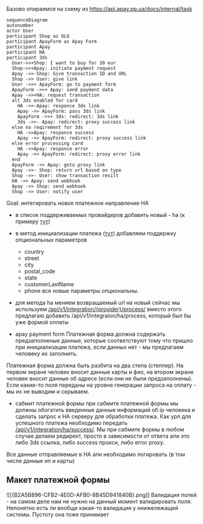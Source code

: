 Базово опираемся на схему из https://api.apay.pp.ua/docs/internal/task

```mermaid
sequenceDiagram
autonumber
actor User
participant Shop as OLO
participant ApayForm as Apay Form
participant Apay
participant HA
participant 3ds
  User->>+Shop: I want to buy for 10 eur
  Shop->>+Apay: initiate payment request
  Apay ->>-Shop: Give transaction ID and URL
  Shop ->> User: give link
  User ->>+ ApayForm: go to payment form
  ApayForm ->>+ Apay: send payment data
  Apay ->>+HA: request transaction
  alt 3ds enabled for card
    HA ->>-Apay: responce 3ds link
    Apay ->> ApayForm: pass 3ds link
    ApayForm ->>+ 3ds: redirect: 3ds link
    3ds ->>- Apay: redirect: proxy success link
  else no reqirement for 3ds
    HA ->>Apay: responce success
    Apay ->> ApayForm: redirect: proxy success link
  else error processing card
    HA ->>Apay: responce error
    Apay ->> ApayForm: redirect: proxy error link
  end
  ApayForm ->> Apay: goto proxy link
  Apay ->>- Shop: return url based on type
  Shop ->>- User: show transaction resilt
  HA ->> Apay: send webhook
  Apay ->> Shop: send webhook
  Shop ->> User: notify user
```

Goal: интегировать новое платежное направление HA

- в список поддерживаемых провайдеров добавить новый - ha (к примеру [тут](https://github.com/apayments/apayments.src/blob/main/configs/userKeys.json#L22))
- в метод инициализации платежа ([тут](https://github.com/apayments/apayments.src/blob/main/src/routes/api/v1/init-payment/%2Bserver.ts)) добавляем поддержку опциональных параметров
	- country
	- street
	- city
	- postal_code
	- state
	- customerLastName
	- phone
все новые параметры опциональны.

- для метода ha меняем возвращаемый url на новый
сейчас мы используем [/api/v1/integration/{provider}/process/](https://github.com/apayments/apayments.src/blob/main/src/routes/api/v1/integration/%5Bprovider%5D/process/%2Bserver.ts)
вместо этого предлагаю добавить /api/v1/integraion/ha/process, который был бы уже формой оплаты

- apay payment form
Платежная форма должна содержать предзаполненые данные, которые соответствуют тому что пришло при инициализации платежа, если данных нет - мы предлагаем человеку их заполнить.

Платежная форма должна быть разбита на два степа (степпер). На первом экране человек вносит данные карты и фио, на втором экране человек вносит данные об адресе (если они не были предзаполнены). Если какие-то поля переданы на уровне генерации запроса на оплату - мы их не выводим и скрываем.

- сабмит платежной формы
при сабмите платежной формы мы должны обогатить введенные данные информаций об ip человека и сделать запрос к HA серверу для обработки платежа. Как урл для успешного платежа необходимо передать [/api/v1/integration/ha/success/](https://github.com/apayments/apayments.src/blob/main/src/routes/api/v1/integration/%5Bprovider%5D/success/%2Bserver.ts). 
Мы при сабмите формы в любом случае делаем редирект, просто в зависимости от ответа апи это либо 3ds ссылка, либо success прокси, либо error proxy.

Все данные отправляемые в HA апи необходимо логировать (в том числе данные ип и карты)
## Макет платежной формы
![[{B2A5B896-CFB2-4E0D-AFB0-8B45D941840B}.png]]
Валидация полей - на самом деле нам не нужно на данный момент валидировать поля. Непонятно есть ли вообще какая-то валидация у ннижележащей системы. Пустоту она тоже принимает